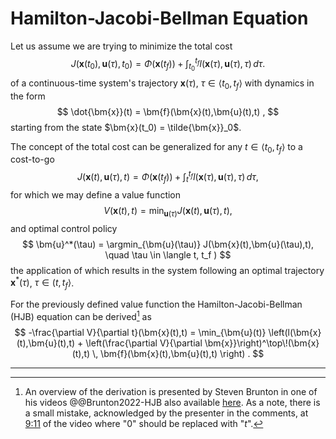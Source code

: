 # Hamilton-Jacobi-Bellman Equation
Let us assume we are trying to minimize the total cost
$$
J(\bm{x}(t_0),\bm{u}(\tau),t_0) = \Phi(\bm{x}(t_f)) + \int_{t_0}^{t_f} l(\bm{x}(\tau),\bm{u}(\tau),\tau) \, d\tau .
$$
of a continuous-time system's trajectory $\bm{x}(\tau)$, $\tau \in \langle t_0, t_f \rangle$ with dynamics in the form
$$
\dot{\bm{x}}(t) = \bm{f}(\bm{x}(t),\bm{u}(t),t) ,
$$
starting from the state $\bm{x}(t_0) = \tilde{\bm{x}}_0$.


The concept of the total cost can be generalized for any $t \in \langle t_0, t_f \rangle$ to a cost-to-go
$$
J(\bm{x}(t),\bm{u}(\tau),t) = \Phi(\bm{x}(t_f)) + \int_{t}^{t_f} l(\bm{x}(\tau),\bm{u}(\tau),\tau) \, d\tau ,
$$
for which we may define a value function
$$
V(\bm{x}(t),t) = \min_{\bm{u}(\tau)} J(\bm{x}(t),\bm{u}(\tau),t),
$$
and optimal control policy
$$
\bm{u}^*(\tau) = \argmin_{\bm{u}(\tau)} J(\bm{x}(t),\bm{u}(\tau),t), \quad \tau \in \langle t, t_f )
$$
the application of which results in the system following an optimal trajectory $\bm{x}^*(\tau)$, $\tau \in (t,t_f\rangle$.

For the previously defined value function the Hamilton-Jacobi-Bellman (HJB) equation can be derived[^2] as
$$
-\frac{\partial V}{\partial t}(\bm{x}(t),t) = \min_{\bm{u}(t)} \left(l(\bm{x}(t),\bm{u}(t),t) + \left(\frac{\partial V}{\partial \bm{x}}\right)^\top\!(\bm{x}(t),t) \, \bm{f}(\bm{x}(t),\bm{u}(t),t) \right) .
$$

---

[^2]: An overview of the derivation is presented by Steven Brunton in one of his videos @@Brunton2022-HJB also available [here](https://www.youtube.com/watch?v=-hO-AnFYm6M&ab_channel=SteveBrunton). As a note, there is a small mistake, acknowledged by the presenter in the comments, at [9:11](https://www.youtube.com/watch?v=-hO-AnFYm6M&t=551s) of the video where "$0$" should be replaced with "$t$".

<!--
### HBJ Derivation
$$
\frac{d}{dt} V(\bm{x}(t),t,t_f) = \min_{\bm{u}(t)} \frac{d}{dt} J(\bm{x}(t),\bm{u}(t),t,t_f) 
$$
$$
  \frac{d}{dt} V(\bm{x}(t),t,t_f) = \frac{\partial V}{\partial t} + \left(\frac{\partial V}{\partial x}\right)^\top \frac{d{\bm{x}}^*}{dt}
$$
$$
\begin{aligned}
\min_{\bm{u}(t)} \frac{d}{dt} J(\bm{x}(t),\bm{u}(t),t,t_f) &= \min_{\bm{u}(t)} \frac{d}{dt} \left(\Phi(\bm{x}(t_f)) + \int_{t}^{t_f} l(\bm{x}(\tau),\bm{u}(\tau)) \, d\tau \right) \\
&= \min_{\bm{u}(t)} \left( \frac{d}{dt} \int_{t}^{t_f} l(\bm{x}(\tau),\bm{u}(\tau)) \, d\tau \right) \\
&= \min_{\bm{u}(t)} -l(\bm{x}(t),\bm{u}(t)) 
\end{aligned}
$$
--->
